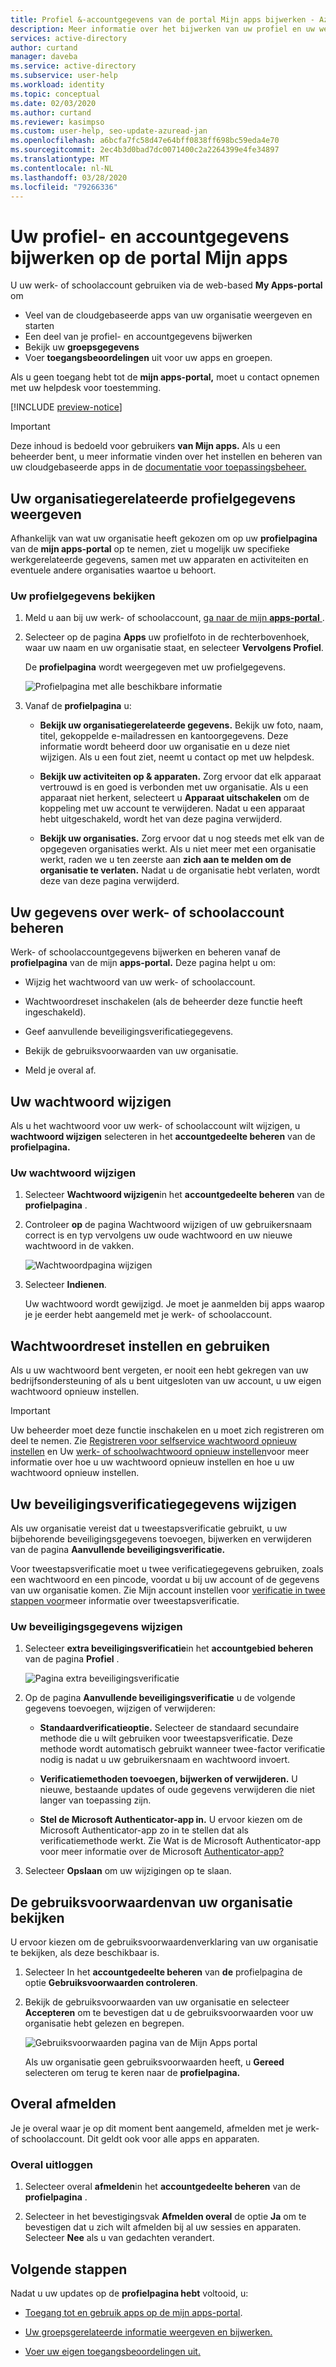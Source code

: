 ```yaml
---
title: Profiel &-accountgegevens van de portal Mijn apps bijwerken - Azure AD
description: Meer informatie over het bijwerken van uw profiel en uw werk- of schoolaccountgegevens, waaronder het wijzigen van uw wachtwoord, het inschakelen van het opnieuw instellen van wachtwoorden, het bijwerken van uw beveiligingsverificatiemethoden, het bekijken van de gebruiksvoorwaarden van uw organisatie en het afmelden van uw account overal waar u zich hebt aangemeld met uw werk- of schoolaccount.
services: active-directory
author: curtand
manager: daveba
ms.service: active-directory
ms.subservice: user-help
ms.workload: identity
ms.topic: conceptual
ms.date: 02/03/2020
ms.author: curtand
ms.reviewer: kasimpso
ms.custom: user-help, seo-update-azuread-jan
ms.openlocfilehash: a6bcfa7fc58d47e64bff0838ff698bc59eda4e70
ms.sourcegitcommit: 2ec4b3d0bad7dc0071400c2a2264399e4fe34897
ms.translationtype: MT
ms.contentlocale: nl-NL
ms.lasthandoff: 03/28/2020
ms.locfileid: "79266336"
---
```

# <a name="update-your-profile-and-account-information-on-the-my-apps-portal"></a>Uw profiel- en accountgegevens bijwerken op de portal Mijn apps

U uw werk- of schoolaccount gebruiken via de web-based **My Apps-portal** om 

- Veel van de cloudgebaseerde apps van uw organisatie weergeven en starten
- Een deel van je profiel- en accountgegevens bijwerken
- Bekijk uw **groepsgegevens**
- Voer **toegangsbeoordelingen** uit voor uw apps en groepen. 

Als u geen toegang hebt tot de **mijn apps-portal,** moet u contact opnemen met uw helpdesk voor toestemming.

[!INCLUDE [preview-notice](../../../includes/active-directory-end-user-my-apps-portal.md)]

> [!Important]
> Deze inhoud is bedoeld voor gebruikers **van Mijn apps.** Als u een beheerder bent, u meer informatie vinden over het instellen en beheren van uw cloudgebaseerde apps in de [documentatie voor toepassingsbeheer.](https://docs.microsoft.com/azure/active-directory/manage-apps)

## <a name="view-your-organization-related-profile-information"></a>Uw organisatiegerelateerde profielgegevens weergeven

Afhankelijk van wat uw organisatie heeft gekozen om op uw **profielpagina** van de **mijn apps-portal** op te nemen, ziet u mogelijk uw specifieke werkgerelateerde gegevens, samen met uw apparaten en activiteiten en eventuele andere organisaties waartoe u behoort.

### <a name="to-view-your-profile-information"></a>Uw profielgegevens bekijken

1. Meld u aan bij uw werk- of schoolaccount, [ga naar de mijn **apps-portal** ](my-apps-portal-end-user-access.md).

2. Selecteer op de pagina **Apps** uw profielfoto in de rechterbovenhoek, waar uw naam en uw organisatie staat, en selecteer **Vervolgens Profiel**.

    De **profielpagina** wordt weergegeven met uw profielgegevens.

    ![Profielpagina met alle beschikbare informatie](media/my-apps-portal/my-apps-portal-profile-page.png)

3. Vanaf de **profielpagina** u:

    - **Bekijk uw organisatiegerelateerde gegevens.** Bekijk uw foto, naam, titel, gekoppelde e-mailadressen en kantoorgegevens. Deze informatie wordt beheerd door uw organisatie en u deze niet wijzigen. Als u een fout ziet, neemt u contact op met uw helpdesk.

    - **Bekijk uw activiteiten op & apparaten.** Zorg ervoor dat elk apparaat vertrouwd is en goed is verbonden met uw organisatie. Als u een apparaat niet herkent, selecteert u **Apparaat uitschakelen** om de koppeling met uw account te verwijderen. Nadat u een apparaat hebt uitgeschakeld, wordt het van deze pagina verwijderd.

    - **Bekijk uw organisaties.** Zorg ervoor dat u nog steeds met elk van de opgegeven organisaties werkt. Als u niet meer met een organisatie werkt, raden we u ten zeerste aan **zich aan te melden om de organisatie te verlaten.** Nadat u de organisatie hebt verlaten, wordt deze van deze pagina verwijderd.

## <a name="manage-your-work-or-school-account-information"></a>Uw gegevens over werk- of schoolaccount beheren

Werk- of schoolaccountgegevens bijwerken en beheren vanaf de **profielpagina** van de mijn **apps-portal.** Deze pagina helpt u om:

- Wijzig het wachtwoord van uw werk- of schoolaccount.

- Wachtwoordreset inschakelen (als de beheerder deze functie heeft ingeschakeld).

- Geef aanvullende beveiligingsverificatiegegevens.

- Bekijk de gebruiksvoorwaarden van uw organisatie.

- Meld je overal af.

## <a name="change-your-password"></a>Uw wachtwoord wijzigen

Als u het wachtwoord voor uw werk- of schoolaccount wilt wijzigen, u **wachtwoord wijzigen** selecteren in het **accountgedeelte beheren** van de **profielpagina.**

### <a name="to-change-your-password"></a>Uw wachtwoord wijzigen

1. Selecteer **Wachtwoord wijzigen**in het **accountgedeelte beheren** van de **profielpagina** .

2. Controleer **op** de pagina Wachtwoord wijzigen of uw gebruikersnaam correct is en typ vervolgens uw oude wachtwoord en uw nieuwe wachtwoord in de vakken.

    ![Wachtwoordpagina wijzigen](media/my-apps-portal/my-apps-portal-change-password-page.png)

3. Selecteer **Indienen**.

    Uw wachtwoord wordt gewijzigd. Je moet je aanmelden bij apps waarop je je eerder hebt aangemeld met je werk- of schoolaccount.

## <a name="set-up-and-use-password-reset"></a>Wachtwoordreset instellen en gebruiken

Als u uw wachtwoord bent vergeten, er nooit een hebt gekregen van uw bedrijfsondersteuning of als u bent uitgesloten van uw account, u uw eigen wachtwoord opnieuw instellen.

>[!Important]
>Uw beheerder moet deze functie inschakelen en u moet zich registreren om deel te nemen. Zie [Registreren voor selfservice wachtwoord opnieuw instellen](active-directory-passwords-reset-register.md) en Uw [werk- of schoolwachtwoord opnieuw instellen](active-directory-passwords-update-your-own-password.md)voor meer informatie over hoe u uw wachtwoord opnieuw instellen en hoe u uw wachtwoord opnieuw instellen.

## <a name="change-your-security-verification-information"></a>Uw beveiligingsverificatiegegevens wijzigen

Als uw organisatie vereist dat u tweestapsverificatie gebruikt, u uw bijbehorende beveiligingsgegevens toevoegen, bijwerken en verwijderen van de pagina **Aanvullende beveiligingsverificatie.**

Voor tweestapsverificatie moet u twee verificatiegegevens gebruiken, zoals een wachtwoord en een pincode, voordat u bij uw account of de gegevens van uw organisatie komen. Zie Mijn account instellen voor [verificatie in twee stappen voor](multi-factor-authentication-end-user-first-time.md)meer informatie over tweestapsverificatie.

### <a name="to-change-your-security-information"></a>Uw beveiligingsgegevens wijzigen

1. Selecteer **extra beveiligingsverificatie**in het **accountgebied beheren** van de pagina **Profiel** .

    ![Pagina extra beveiligingsverificatie](media/my-apps-portal/my-apps-portal-additional-verification-page.png)

2. Op de pagina **Aanvullende beveiligingsverificatie** u de volgende gegevens toevoegen, wijzigen of verwijderen:

    - **Standaardverificatieoptie.** Selecteer de standaard secundaire methode die u wilt gebruiken voor tweestapsverificatie. Deze methode wordt automatisch gebruikt wanneer twee-factor verificatie nodig is nadat u uw gebruikersnaam en wachtwoord invoert.

    - **Verificatiemethoden toevoegen, bijwerken of verwijderen.** U nieuwe, bestaande updates of oude gegevens verwijderen die niet langer van toepassing zijn.

    - **Stel de Microsoft Authenticator-app in.** U ervoor kiezen om de Microsoft Authenticator-app zo in te stellen dat als verificatiemethode werkt. Zie Wat is de Microsoft Authenticator-app voor meer informatie over de Microsoft [Authenticator-app?](user-help-auth-app-overview.md)

3. Selecteer **Opslaan** om uw wijzigingen op te slaan.

## <a name="review-your-organizations-terms-of-use-statement"></a>De gebruiksvoorwaardenvan uw organisatie bekijken

U ervoor kiezen om de gebruiksvoorwaardenverklaring van uw organisatie te bekijken, als deze beschikbaar is.

1. Selecteer In het **accountgedeelte beheren** van **de** profielpagina de optie **Gebruiksvoorwaarden controleren**.

2. Bekijk de gebruiksvoorwaarden van uw organisatie en selecteer **Accepteren** om te bevestigen dat u de gebruiksvoorwaarden voor uw organisatie hebt gelezen en begrepen.

    ![Gebruiksvoorwaarden pagina van de Mijn Apps portal](media/my-apps-portal/my-apps-portal-tou-page.png)

    Als uw organisatie geen gebruiksvoorwaarden heeft, u **Gereed** selecteren om terug te keren naar de **profielpagina.**

## <a name="sign-out-of-everywhere"></a>Overal afmelden

Je je overal waar je op dit moment bent aangemeld, afmelden met je werk- of schoolaccount. Dit geldt ook voor alle apps en apparaten.

### <a name="to-sign-out-of-everywhere"></a>Overal uitloggen

1. Selecteer overal **afmelden**in het **accountgedeelte beheren** van de **profielpagina** .

2. Selecteer in het bevestigingsvak **Afmelden overal** de optie **Ja** om te bevestigen dat u zich wilt afmelden bij al uw sessies en apparaten. Selecteer **Nee** als u van gedachten verandert.

## <a name="next-steps"></a>Volgende stappen

Nadat u uw updates op de **profielpagina hebt** voltooid, u:

- [Toegang tot en gebruik apps op de mijn apps-portal](my-apps-portal-end-user-access.md).

- [Uw groepsgerelateerde informatie weergeven en bijwerken.](my-apps-portal-end-user-groups.md)

- [Voer uw eigen toegangsbeoordelingen uit.](my-apps-portal-end-user-access-reviews.md)
